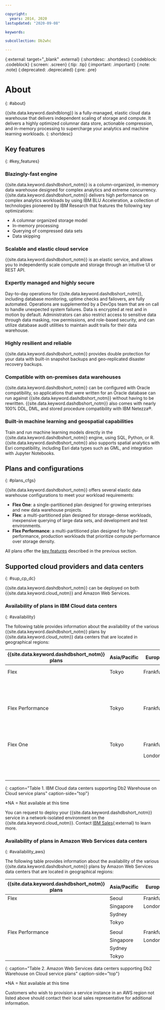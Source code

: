 ```yaml
---

copyright:
  years: 2014, 2020
lastupdated: "2020-09-08"

keywords:

subcollection: Db2whc

---
```


<!-- Attribute definitions --> 
{:external: target="_blank" .external}
{:shortdesc: .shortdesc}
{:codeblock: .codeblock}
{:screen: .screen}
{:tip: .tip}
{:important: .important}
{:note: .note}
{:deprecated: .deprecated}
{:pre: .pre}

# About
{: #about}

{{site.data.keyword.dashdblong}} is a fully-managed, elastic cloud data warehouse that delivers independent scaling of storage and compute. It delivers a highly optimized columnar data store, actionable compression, and in-memory processing to supercharge your analytics and machine learning workloads.
{: shortdesc}

## Key features
{: #key_features}

### Blazingly-fast engine

{{site.data.keyword.dashdbshort_notm}} is a column-organized, in-memory data warehouse designed for complex analytics and extreme concurrency. {{site.data.keyword.dashdbshort_notm}} delivers high performance on complex analytics workloads by using IBM BLU Acceleration, a collection of technologies pioneered by IBM Research that features the following key optimizations: 
- A columnar organized storage model 
- In-memory processing 
- Querying of compressed data sets
- Data skipping

### Scalable and elastic cloud service

{{site.data.keyword.dashdbshort_notm}} is an elastic service, and allows you to independently scale compute and storage through an intuitive UI or REST API.

### Expertly managed and highly secure

Day-to-day operations for {{site.data.keyword.dashdbshort_notm}}, including database monitoring, uptime checks and failovers, are fully automated. Operations are supplemented by a DevOps team that are on call to handle unexpected system failures. Data is encrypted at rest and in motion by default. Administrators can also restrict access to sensitive data through data masking, row permissions, and role-based security, and can utilize database audit utilities to maintain audit trails for their data warehouse.

### Highly resilient and reliable

{{site.data.keyword.dashdbshort_notm}} provides double protection for your data with built-in snapshot backups and geo-replicated disaster recovery backups.

### Compatible with on-premises data warehouses​

{{site.data.keyword.dashdbshort_notm}} can be configured with Oracle compatibility, so applications that were written for an Oracle database can run against {{site.data.keyword.dashdbshort_notm}} without having to be rewritten. {{site.data.keyword.dashdbshort_notm}} also comes with nearly 100% DDL, DML, and stored procedure compatibility with IBM Netezza®.

### Built-in machine learning and geospatial capabilities​

Train and run machine learning models directly in the {{site.data.keyword.dashdbshort_notm}} engine, using SQL, Python, or R. {{site.data.keyword.dashdbshort_notm}} also supports spatial analytics with Esri compatibility, including Esri data types such as GML, and integration with Jupyter Notebooks.

## Plans and configurations
{: #plans_cfgs}

{{site.data.keyword.dashdbshort_notm}} offers several elastic data warehouse configurations to meet your workload requirements:

- **Flex One**: a single-partitioned plan designed for growing enterprises and new data warehouse projects.
- **Flex**: a multi-partitioned plan designed for storage-dense workloads, inexpensive querying of large data sets, and development and test environments.
- **Flex Performance**: a multi-partitioned plan designed for high-performance, production workloads that prioritize compute performance over storage density.

All plans offer the [key features](#key_features) described in the previous section.

## Supported cloud providers and data centers
{: #sup_cp_dc}

{{site.data.keyword.dashdbshort_notm}} can be deployed on both {{site.data.keyword.cloud_notm}} and Amazon Web Services.

### Availability of plans in IBM Cloud data centers
{: #availability}

The following table provides information about the availability of the various {{site.data.keyword.dashdbshort_notm}} plans by {{site.data.keyword.cloud_notm}} data centers that are located in geographical regions:

| {{site.data.keyword.dashdbshort_notm}} plans | Asia/Pacific | Europe    | North/Central America     | South America |
|------------------------------|--------------|-----------|---------------------------|---------------|
| Flex                         | Tokyo        | Frankfurt | Dallas (us-south)         | *NA           |
|                              |              |           | Washington D.C. (us-east) |               |  
|      |||||
| Flex Performance             | Tokyo        | Frankfurt | Dallas (us-south)         | *NA           |
|                              |              |           | Washington D.C. (us-east) |               |  
|      |||||
| Flex One                     | Tokyo        | Frankfurt | Dallas (us-south)         | *NA           |
|                              |              | London    | Toronto                   |               | 
|                              |              |           | Washington D.C. (us-east) |               |
{: caption="Table 1. IBM Cloud data centers supporting Db2 Warehouse on Cloud service plans" caption-side="top"}

*NA = Not available at this time

You can request to deploy your {{site.data.keyword.dashdbshort_notm}} service in a network-isolated environment on the {{site.data.keyword.cloud_notm}}. Contact [IBM Sales](https://www.ibm.com/contact/us/en/){:external} to learn more.

### Availability of plans in Amazon Web Services data centers
{: #availability_aws}

The following table provides information about the availability of the various {{site.data.keyword.dashdbshort_notm}} plans by Amazon Web Services data centers that are located in geographical regions:

| {{site.data.keyword.dashdbshort_notm}} plans | Asia/Pacific | Europe    | North/Central America     | South America |
|------------------------------|--------------|-----------|---------------------------|---------------|
| Flex                         | Seoul        | Frankfurt | N. Virginia | *NA           |
|                              | Singapore    | London    | Oregon            |               |
|                              | Sydney       |           |             |               |
|                              | Tokyo        |           |             |               | 
|      |||||
| Flex Performance             | Seoul        | Frankfurt | N. Virginia | *NA           |
|                              | Singapore    | London    | Oregon         |               | 
|                              | Sydney       |           |             |               |
|                              | Tokyo        |           |             |               |  

{: caption="Table 2. Amazon Web Services data centers supporting Db2 Warehouse on Cloud service plans" caption-side="top"}

*NA = Not available at this time

Customers who wish to provision a service instance in an AWS region not listed above should contact their local sales representative for additional information.


<!--

{{site.data.keyword.dashdblong}} is a fully managed, high performance, petabyte-scale cloud data warehouse.

It delivers true elasticity with independent scaling of storage and compute, a highly optimized columnar data store, actionable compression and in-memory processing, all working together to supercharge your analytics workloads.
{: shortdesc}

## Db2 Warehouse on Cloud managed service
{: #managed_service}

The fully managed service of {{site.data.keyword.dashdbshort_notm}} handles all of the software upgrades, operating system updates, and hardware maintenance. The service includes 24x7 health monitoring of the database and infrastructure. If there is a hardware or software failure, the service is automatically restarted.
{: shortdesc} -->

<!-- ## Provisioning of Db2 Warehouse on Cloud
{: #whse_provision}

The {{site.data.keyword.dashdbshort_notm}} database can be provisioned on {{site.data.keyword.BluSoftlayer_full}} and for AWS.
{: shortdesc}

If you want to have the data warehouse provisioned for AWS, select the **MPP Small for AWS** plan. -->

<!--
## Data visualization
{: #visualize}

You can analyze and visualize your analysis by connecting to the following applications:

- [Watson Studio (formerly Data Science Experience)](/docs/Db2whc/connecting?topic=Db2whc-ds#watson_studio)
- [Cognos Analytics](/docs/Db2whc/connecting?topic=Db2whc-data_vis_bi#cognos)
- [Looker](https://docs.looker.com/setup-and-management/connecting-to-db){:external}
- [Tableau](/docs/Db2whc/connecting?topic=Db2whc-data_vis_bi#tableau)
- [SPSS Statistics](/docs/Db2whc/connecting?topic=Db2whc-ds#spss_stats)
- [SAS](/docs/Db2whc/connecting?topic=Db2whc-ds#sas)
- [Microsoft Excel](/docs/Db2whc/connecting?topic=Db2whc-data_vis_bi#excel)
- [Esri ArcGIS for Desktop](/docs/Db2whc/connecting?topic=Db2whc-data_vis_bi#esri_arcgis)

-->
